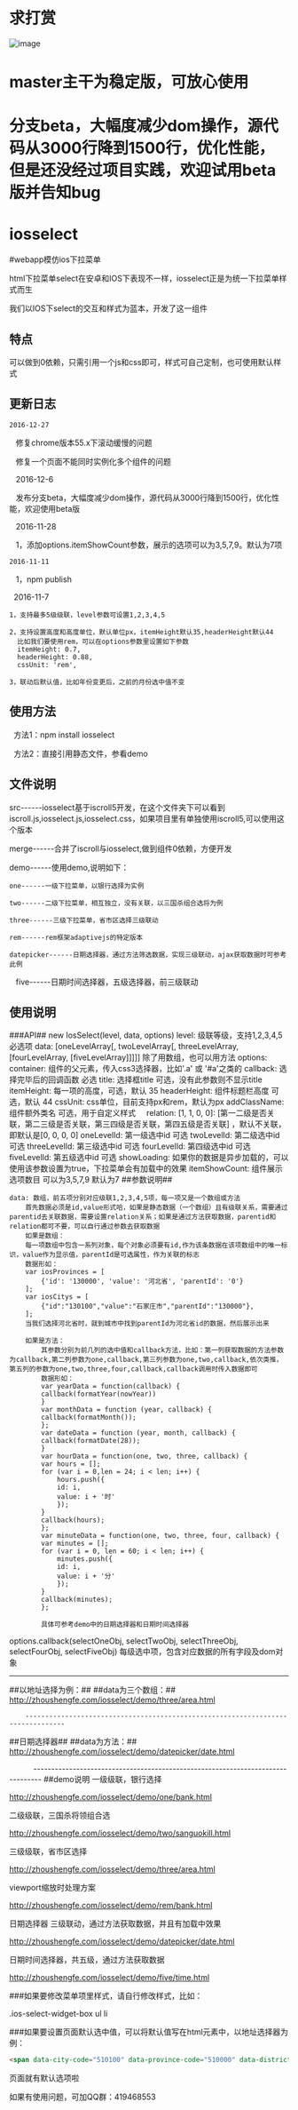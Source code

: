 # 求打赏
   ![image](https://github.com/zhoushengmufc/iosselect/blob/master/img/zhifu.png)
# master主干为稳定版，可放心使用
# 分支beta，大幅度减少dom操作，源代码从3000行降到1500行，优化性能，但是还没经过项目实践，欢迎试用beta版并告知bug
# iosselect

#webapp模仿ios下拉菜单  

html下拉菜单select在安卓和IOS下表现不一样，iosselect正是为统一下拉菜单样式而生

我们以IOS下select的交互和样式为蓝本，开发了这一组件

## 特点

可以做到0依赖，只需引用一个js和css即可，样式可自己定制，也可使用默认样式

## 更新日志

    2016-12-27
    
    修复chrome版本55.x下滚动缓慢的问题
    
    修复一个页面不能同时实例化多个组件的问题
    
    
    2016-12-6
    
    发布分支beta，大幅度减少dom操作，源代码从3000行降到1500行，优化性能，欢迎使用beta版
    
    
    2016-11-28
    
    
    1，添加options.itemShowCount参数，展示的选项可以为3,5,7,9。默认为7项
    
    2016-11-11
    
    1，npm publish
    
    2016-11-7 
    
    1，支持最多5级级联，level参数可设置1,2,3,4,5  
    
    2，支持设置高度和高度单位，默认单位px，itemHeight默认35,headerHeight默认44
	  比如我们要使用rem，可以在options参数里设置如下参数
	  itemHeight: 0.7,
	  headerHeight: 0.88,
	  cssUnit: 'rem',

    3，联动后默认值，比如年份变更后，之前的月份选中值不变
    
## 使用方法

    方法1：npm install iosselect
    
    方法2：直接引用静态文件，参看demo
	      

## 文件说明
src------iosselect基于iscroll5开发，在这个文件夹下可以看到iscroll.js,iosselect.js,iosselect.css，如果项目里有单独使用iscroll5,可以使用这个版本

merge------合并了iscroll与iosselect,做到组件0依赖，方便开发

demo------使用demo,说明如下：

    one------一级下拉菜单，以银行选择为实例
    
    two------二级下拉菜单，相互独立，没有关联，以三国杀组合选将为例
    
    three------三级下拉菜单，省市区选择三级联动
    
    rem------rem框架adaptivejs的特定版本
    
    datepicker------日期选择器，通过方法筛选数据，实现三级联动，ajax获取数据时可参考此例
    
    five------日期时间选择器，五级选择器，前三级联动
## 使用说明 ##
###API##
	new IosSelect(level, data, options)
	level: 级联等级，支持1,2,3,4,5 必选项
	data: [oneLevelArray[, twoLevelArray[, threeLevelArray, [fourLevelArray, [fiveLevelArray]]]]] 除了用数组，也可以用方法
	options:
	     container: 组件的父元素，传入css3选择器，比如'.a' 或 '#a'之类的
	     callback: 选择完毕后的回调函数 必选
	     title: 选择框title  可选，没有此参数则不显示title
	     itemHeight: 每一项的高度，可选，默认 35
	     headerHeight: 组件标题栏高度 可选，默认 44
	     cssUnit: css单位，目前支持px和rem，默认为px
	     addClassName: 组件额外类名 可选，用于自定义样式
	     relation: [1, 1, 0, 0]: [第一二级是否关联，第二三级是否关联，第三四级是否关联，第四五级是否关联] ，默认不关联，即默认是[0, 0, 0, 0]
	     oneLevelId: 第一级选中id 可选
	     twoLevelId: 第二级选中id 可选
	     threeLevelId: 第三级选中id 可选
	     fourLevelId: 第四级选中id 可选
	     fiveLevelId: 第五级选中id 可选
	     showLoading: 如果你的数据是异步加载的，可以使用该参数设置为true，下拉菜单会有加载中的效果
	     itemShowCount: 组件展示选项数目 可以为3,5,7,9 默认为7
##参数说明##
		
	data: 数组，前五项分别对应级联1,2,3,4,5项，每一项又是一个数组或方法
	    首先数据必须是id,value形式哈，如果是静态数据（一个数组）且有级联关系，需要通过parentid去关联数据，需要设置relation关系；如果是通过方法获取数据，parentid和relation都可不要，可以自行通过参数去获取数据
	    如果是数组：
		每一项数组中包含一系列对象，每个对象必须要有id,作为该条数据在该项数组中的唯一标识，value作为显示值，parentId是可选属性，作为关联的标志
		数据形如：
		var iosProvinces = [
		    {'id': '130000', 'value': '河北省', 'parentId': '0'}
		];
		var iosCitys = [
		    {"id":"130100","value":"石家庄市","parentId":"130000"},
		];
		当我们选择河北省时，就到城市中找到parentId为河北省id的数据，然后展示出来

	    如果是方法：
		    其参数分别为前几列的选中值和callback方法，比如：第一列获取数据的方法参数为callback,第二列参数为one,callback,第三列参数为one,two,callback,依次类推，第五列的参数为one,two,three,four,callback,callback调用时传入数据即可	
		    数据形如：
		    var yearData = function(callback) {
			callback(formatYear(nowYear))
		    }
		    var monthData = function (year, callback) {
			callback(formatMonth());
		    };
		    var dateData = function (year, month, callback) {
			callback(formatDate(28));
		    }
		    var hourData = function(one, two, three, callback) {
			var hours = [];
			for (var i = 0,len = 24; i < len; i++) {
			    hours.push({
				id: i,
				value: i + '时'
			    });
			}
			callback(hours);
		    };
		    var minuteData = function(one, two, three, four, callback) {
			var minutes = [];
			for (var i = 0, len = 60; i < len; i++) {
			    minutes.push({
				id: i,
				value: i + '分'
			    });
			}
			callback(minutes);
		    };

		    具体可参考demo中的日期选择器和日期时间选择器
		    
		    

options.callback(selectOneObj, selectTwoObj, selectThreeObj, selectFourObj, selectFiveObj) 每级选中项，包含对应数据的所有字段及dom对象
    

-----------------------------------------------------------------------------
##以地址选择为例：##
##data为三个数组：##
http://zhoushengfe.com/iosselect/demo/three/area.html

	    --------------------------------------------------------------------------------
##日期选择器##
##data为方法：##
http://zhoushengfe.com/iosselect/demo/datepicker/date.html

            --------------------------------------------------------------------------------
##demo说明
一级级联，银行选择

http://zhoushengfe.com/iosselect/demo/one/bank.html

二级级联，三国杀将领组合选

http://zhoushengfe.com/iosselect/demo/two/sanguokill.html

三级级联，省市区选择

http://zhoushengfe.com/iosselect/demo/three/area.html

viewport缩放时处理方案

http://zhoushengfe.com/iosselect/demo/rem/bank.html

日期选择器 三级联动，通过方法获取数据，并且有加载中效果

http://zhoushengfe.com/iosselect/demo/datepicker/date.html

日期时间选择器，共五级，通过方法获取数据

http://zhoushengfe.com/iosselect/demo/five/time.html 
    
###如果要修改菜单项里样式，请自行修改样式，比如：

.ios-select-widget-box ul li  

###如果要设置页面默认选中值，可以将默认值写在html元素中，以地址选择器为例：

```html
<span data-city-code="510100" data-province-code="510000" data-district-code="510105" id="show_contact">四川省 成都市 青羊区</span>
```

页面就有默认选项啦



 如果有使用问题，可加QQ群：419468553

